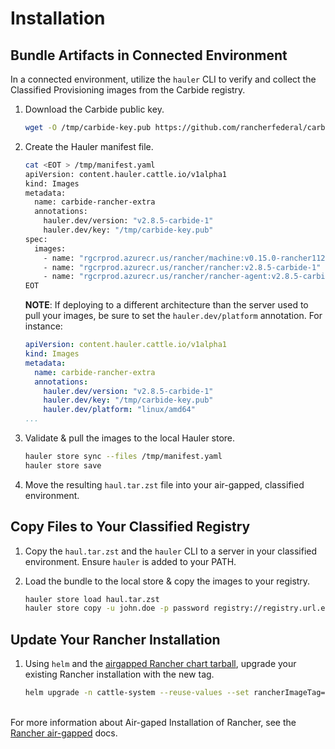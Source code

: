 # Installation

## Bundle Artifacts in Connected Environment

In a connected environment, utilize the `hauler` CLI to verify and collect the Classified Provisioning images from the Carbide registry.

1. Download the Carbide public key.

    ```bash
    wget -O /tmp/carbide-key.pub https://github.com/rancherfederal/carbide-releases/releases/download/0.1.1/carbide-key.pub
    ```

1. Create the Hauler manifest file.

    ```bash
    cat <EOT > /tmp/manifest.yaml
    apiVersion: content.hauler.cattle.io/v1alpha1
    kind: Images
    metadata:
      name: carbide-rancher-extra
      annotations:
        hauler.dev/version: "v2.8.5-carbide-1"
        hauler.dev/key: "/tmp/carbide-key.pub"
    spec:
      images:
        - name: "rgcrprod.azurecr.us/rancher/machine:v0.15.0-rancher112-carbide-1"
        - name: "rgcrprod.azurecr.us/rancher/rancher:v2.8.5-carbide-1"
        - name: "rgcrprod.azurecr.us/rancher/rancher-agent:v2.8.5-carbide-1"
    EOT
    ```

    **NOTE**: If deploying to a different architecture than the server used to pull your images, be sure to set the `hauler.dev/platform` annotation. For instance:

    ```yaml
    apiVersion: content.hauler.cattle.io/v1alpha1
    kind: Images
    metadata:
      name: carbide-rancher-extra
      annotations:
        hauler.dev/version: "v2.8.5-carbide-1"
        hauler.dev/key: "/tmp/carbide-key.pub"
        hauler.dev/platform: "linux/amd64"
    ...
    ```

2. Validate & pull the images to the local Hauler store.

    ```bash
    hauler store sync --files /tmp/manifest.yaml
    hauler store save
    ```

3. Move the resulting `haul.tar.zst` file into your air-gapped, classified environment. 

## Copy Files to Your Classified Registry

1. Copy the `haul.tar.zst` and the `hauler` CLI to a server in your classified environment. Ensure `hauler` is added to your PATH.

2. Load the bundle to the local store & copy the images to your registry.

    ```bash
    hauler store load haul.tar.zst
    hauler store copy -u john.doe -p password registry://registry.url.example.com
    ```

## Update Your Rancher Installation

1. Using `helm` and the [airgapped Rancher chart tarball](https://ranchermanager.docs.rancher.com/getting-started/installation-and-upgrade/other-installation-methods/air-gapped-helm-cli-install/install-rancher-ha), upgrade your existing Rancher installation with the new tag.

    ```bash
    helm upgrade -n cattle-system --reuse-values --set rancherImageTag=v2.8.5-carbide-1 rancher rancher-2.8.5.tgz
    ```

\
For more information about Air-gaped Installation of Rancher, see the [Rancher air-gapped](https://ranchermanager.docs.rancher.com/getting-started/installation-and-upgrade/other-installation-methods/air-gapped-helm-cli-install) docs.

